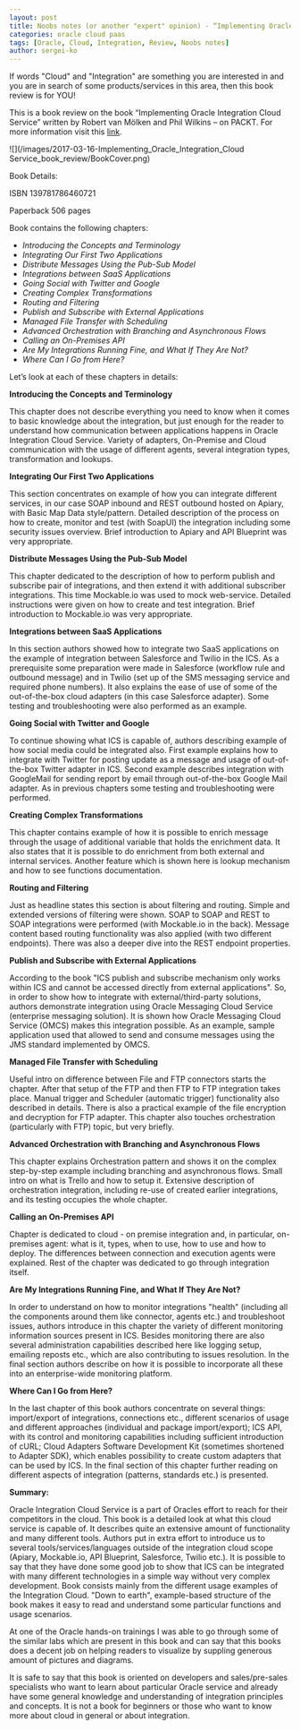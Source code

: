```yaml
---
layout: post
title: Noobs notes (or another "expert" opinion) - “Implementing Oracle Integration Cloud Service” book review
categories: oracle cloud paas
tags: [Oracle, Cloud, Integration, Review, Noobs notes]
author: sergei-ko
---
```


If words "Cloud" and "Integration" are something you are interested in and you are in search of some products/services in this area, then this book review is for YOU!

This is a book review on the book “Implementing Oracle Integration Cloud Service” written by Robert van Mölken and Phil Wilkins – on PACKT. For more information visit this [link][1].

![](/images/2017-03-16-Implementing_Oracle_Integration_Cloud Service_book_review/BookCover.png)

Book Details:

ISBN 139781786460721

Paperback 506 pages

Book contains the following chapters:

* *Introducing the Concepts and Terminology*
* *Integrating Our First Two Applications*
* *Distribute Messages Using the Pub-Sub Model*
* *Integrations between SaaS Applications*
* *Going Social with Twitter and Google*
* *Creating Complex Transformations*
* *Routing and Filtering*
* *Publish and Subscribe with External Applications*
* *Managed File Transfer with Scheduling*
* *Advanced Orchestration with Branching and Asynchronous Flows*
* *Calling an On-Premises API*
* *Are My Integrations Running Fine, and What If They Are Not?*
* *Where Can I Go from Here?*

Let’s look at each of these chapters in details:

**Introducing the Concepts and Terminology**

This chapter does not describe everything you need to know when it comes to basic knowledge about the integration, but just enough for the reader to understand how communication between applications happens in Oracle Integration Cloud Service. Variety of adapters, On-Premise and Cloud communication with the usage of different agents, several integration types, transformation and lookups.

**Integrating Our First Two Applications**

This section concentrates on example of how you can integrate different services, in our case SOAP inbound and REST outbound hosted on Apiary, with Basic Map Data style/pattern. Detailed description of the process on how to create, monitor and test (with SoapUI) the integration including some security issues overview. Brief introduction to Apiary and API Blueprint was very appropriate.

**Distribute Messages Using the Pub-Sub Model**

This chapter dedicated to the description of how to perform publish and subscribe pair of integrations, and then extend it with additional subscriber integrations. This time Mockable.io was used to mock web-service. Detailed instructions were given on how to create and test integration. Brief introduction to Mockable.io was very appropriate.

**Integrations between SaaS Applications**

In this section authors showed how to integrate two SaaS applications on the example of integration between Salesforce and Twilio in the ICS. As a prerequisite some preparation were made in Salesforce (workflow rule and outbound message) and in Twilio (set up of the SMS messaging service and required phone numbers). It also explains the ease of use of some of the out-of-the-box cloud adapters (in this case Salesforce adapter). Some testing and troubleshooting were also performed as an example.

**Going Social with Twitter and Google**

To continue showing what ICS is capable of, authors describing example of how social media could be integrated also. First example explains how to integrate with Twitter for posting update as a message and usage of out-of-the-box Twitter adapter in ICS. Second example describes integration with GoogleMail for sending report by email through out-of-the-box Google Mail adapter. As in previous chapters some testing and troubleshooting were performed.

**Creating Complex Transformations**

This chapter contains example of how it is possible to enrich message through the usage of additional variable that holds the enrichment data. It also states that it is possible to do enrichment from both external and internal services. Another feature which is shown here is lookup mechanism and how to see functions documentation.

**Routing and Filtering**

Just as headline states this section is about filtering and routing. Simple and extended versions of filtering were shown. SOAP to SOAP and REST to SOAP integrations were performed (with Mockable.io in the back). Message content based routing functionality was also applied (with two different endpoints). There was also a deeper dive into the REST endpoint properties.

**Publish and Subscribe with External Applications**

According to the book "ICS publish and subscribe mechanism only works within ICS and cannot be accessed directly from external applications". So, in order to show how to integrate with external/third-party solutions, authors demonstrate integration using Oracle Messaging Cloud Service (enterprise messaging solution). It is shown how Oracle Messaging Cloud Service (OMCS) makes this integration possible. As an example, sample application used that allowed to send and consume messages using the JMS standard implemented by OMCS.

**Managed File Transfer with Scheduling**

Useful intro on difference between File and FTP connectors starts the chapter. After that setup of the FTP and then FTP to FTP integration takes place. Manual trigger and Scheduler (automatic trigger) functionality also described in details. There is also a practical example of the file encryption and decryption for FTP adapter. This chapter also touches orchestration (particularly with FTP) topic, but very briefly.

**Advanced Orchestration with Branching and Asynchronous Flows**

This chapter explains Orchestration pattern and shows it on the complex step-by-step example including branching and asynchronous flows. Small intro on what is Trello and how to setup it. Extensive description of orchestration integration, including re-use of created earlier integrations, and its testing occupies the whole chapter.

**Calling an On-Premises API**

Chapter is dedicated to cloud - on premise integration and, in particular, on-premises agent: what is it, types, when to use, how to use and how to deploy. The differences between connection and execution agents were explained. Rest of the chapter was dedicated to go through integration itself.

**Are My Integrations Running Fine, and What If They Are Not?**

In order to understand on how to monitor integrations "health" (including all the components around them like connector, agents etc.) and troubleshoot issues, authors introduce in this chapter the variety of different monitoring information sources present in ICS. Besides monitoring there are also several administration capabilities described here like logging setup, emailing reposts etc., which are also contributing to issues resolution. In the final section authors describe on how it is possible to incorporate all these into an enterprise-wide monitoring platform.

**Where Can I Go from Here?**

In the last chapter of this book authors concentrate on several things: import/export of integrations, connections etc., different scenarios of usage and different approaches (individual and package import/export); ICS API, with its control and monitoring capabilities including sufficient introduction of cURL; Cloud Adapters Software Development Kit (sometimes shortened to Adapter SDK), which enables possibility to create custom adapters that can be used by ICS. In the final section of this chapter further reading on different aspects of integration (patterns, standards etc.) is presented.


**Summary:**

Oracle Integration Cloud Service is a part of Oracles effort to reach for their competitors in the cloud. This book is a detailed look at what this cloud service is capable of. It describes quite an extensive amount of functionality and many different tools. Authors put in extra effort to introduce us to several tools/services/languages outside of the integration cloud scope (Apiary, Mockable.io, API Blueprint, Salesforce, Twilio etc.). It is possible to say that they have done some good job to show that ICS can be integrated with many different technologies in a simple way without very complex development.
Book consists mainly from the different usage examples of the Integration Cloud. "Down to earth", example-based structure of the book makes it easy to read and understand some particular functions and usage scenarios.

At one of the Oracle hands-on trainings I was able to go through some of the similar labs which are present in this book and can say that this books does a decent job on helping readers to visualize by suppling generous amount of pictures and diagrams.

It is safe to say that this book is oriented on developers and sales/pre-sales specialists who want to learn about particular Oracle service and already have some general knowledge and understanding of integration principles and concepts. It is not a book for beginners or those who want to know more about cloud in general or about integration.





[1]: https://www.packtpub.com/virtualization-and-cloud/implementing-oracle-integration-cloud-service
